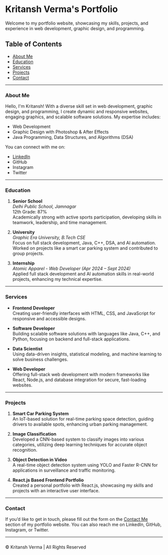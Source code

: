 # Kritansh Verma's Portfolio

Welcome to my portfolio website, showcasing my skills, projects, and experience in web development, graphic design, and programming.

## Table of Contents
- [About Me](#about-me)
- [Education](#education)
- [Services](#services)
- [Projects](#projects)
- [Contact](#contact)

---

### About Me
Hello, I'm Kritansh! With a diverse skill set in web development, graphic design, and programming, I create dynamic and responsive websites, engaging graphics, and scalable software solutions. My expertise includes:
- Web Development
- Graphic Design with Photoshop & After Effects
- Java Programming, Data Structures, and Algorithms (DSA)

You can connect with me on:
- [LinkedIn](https://www.linkedin.com/in/kritansh-verma-0a208624b/)
- GitHub
- Instagram
- Twitter

---

### Education
1. **Senior School**  
   *Delhi Public School, Jamnagar*  
   12th Grade: 87%  
   Academically strong with active sports participation, developing skills in teamwork, leadership, and time management.

2. **University**  
   *Graphic Era University, B.Tech CSE*  
   Focus on full stack development, Java, C++, DSA, and AI automation. Worked on projects like a smart car parking system and contributed to group projects.

3. **Internship**  
   *Atomic Apparel - Web Developer (Apr 2024 – Sept 2024)*  
   Applied full stack development and AI automation skills in real-world projects, enhancing my technical expertise.

---

### Services
- **Frontend Developer**  
  Creating user-friendly interfaces with HTML, CSS, and JavaScript for responsive and accessible designs.

- **Software Developer**  
  Building scalable software solutions with languages like Java, C++, and Python, focusing on backend and full-stack applications.

- **Data Scientist**  
  Using data-driven insights, statistical modeling, and machine learning to solve business challenges.

- **Web Developer**  
  Offering full-stack web development with modern frameworks like React, Node.js, and database integration for secure, fast-loading websites.

---

### Projects
1. **Smart Car Parking System**  
   An IoT-based solution for real-time parking space detection, guiding drivers to available spots, enhancing urban parking management.

2. **Image Classification**  
   Developed a CNN-based system to classify images into various categories, utilizing deep learning techniques for accurate object recognition.

3. **Object Detection in Video**  
   A real-time object detection system using YOLO and Faster R-CNN for applications in surveillance and traffic monitoring.

4. **React.js Based Frontend Portfolio**  
   Created a personal portfolio with React.js, showcasing my skills and projects with an interactive user interface.

---

### Contact
If you’d like to get in touch, please fill out the form on the [Contact Me](#contact) section of my portfolio website. You can also reach me on LinkedIn, GitHub, Instagram, or Twitter.

---

### 
© Kritansh Verma | All Rights Reserved
